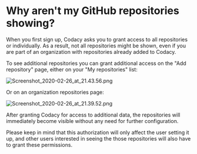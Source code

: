 # Why aren't my GitHub repositories showing?

When you first sign up, Codacy asks you to grant access to all
repositories or individually. As a result, not all repositories might be
shown, even if you are part of an organization with repositories already
added to Codacy.

To see additional repositories you can grant additional access on the
"Add repository" page, either on your "My repositories" list:

![Screenshot\_2020-02-26\_at\_21.43.56.png](https://support.codacy.com/hc/article_attachments/360009383839/Screenshot_2020-02-26_at_21.43.56.png)

Or on an organization repositories page:

![Screenshot\_2020-02-26\_at\_21.39.52.png](https://support.codacy.com/hc/article_attachments/360009373560/Screenshot_2020-02-26_at_21.39.52.png)

After granting Codacy for access to additional data, the repositories
will immediately become visible without any need for further
configuration.

Please keep in mind that this authorization will only affect the user
setting it up, and other users interested in seeing the those
repositories will also have to grant these permissions.

 
